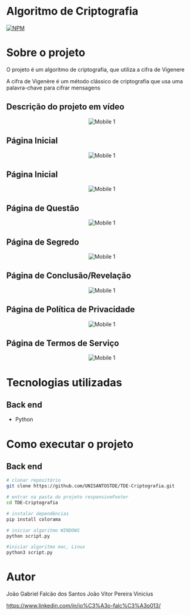 # Algoritmo de Criptografia 
[![NPM](https://img.shields.io/npm/l/react)](https://github.com/UNISANTOSTDE/TDE-Criptografia/blob/main/LICENSE) 

# Sobre o projeto

O projeto é um algoritmo de criptografia, que utiliza a cifra de Vigenere 

A cifra de Vigenère é um método clássico de criptografia que usa uma palavra-chave para cifrar mensagens
  
## Descrição do projeto em vídeo

<div align="center">

![Mobile 1](https://github.com/jgabfalcao/eventGoogleCalendarEAC/blob/main/assets/mobile.gif) 

</div>



## Página Inicial

<div align="center">
  
![Mobile 1](https://github.com/jgabfalcao/eventGoogleCalendarEAC/blob/main/assets/mobile3.png) 

</div>

## Página Inicial

<div align="center">
  
![Mobile 1](https://github.com/jgabfalcao/eventGoogleCalendarEAC/blob/main/assets/mobile.png) 

</div>

## Página de Questão

<div align="center">
  
![Mobile 1](https://github.com/jgabfalcao/eventGoogleCalendarEAC/blob/main/assets/mobile1.png) 

</div>

## Página de Segredo

<div align="center">
  
![Mobile 1](https://github.com/jgabfalcao/eventGoogleCalendarEAC/blob/main/assets/mobile2.png) 

</div>

## Página de Conclusão/Revelação

<div align="center">
  
![Mobile 1](https://github.com/jgabfalcao/eventGoogleCalendarEAC/blob/main/assets/mobile4.png) 

</div>

## Página de Política de Privacidade

<div align="center">
  
![Mobile 1](https://github.com/jgabfalcao/eventGoogleCalendarEAC/blob/main/assets/mobile5.png) 

</div>

## Página de Termos de Serviço

<div align="center">
  
![Mobile 1](https://github.com/jgabfalcao/eventGoogleCalendarEAC/blob/main/assets/mobile6.png) 

</div>


<div>



# Tecnologias utilizadas
## Back end
- Python

# Como executar o projeto

## Back end

```bash
# clonar repositório
git clone https://github.com/UNISANTOSTDE/TDE-Criptografia.git

# entrar na pasta do projeto responsiveFooter
cd TDE-Criptografia

# instalar dependências
pip install colorama

# iniciar algoritmo WINDOWS
python script.py

#iniciar algoritmo mac, Linux
python3 script.py
```

# Autor

João Gabriel Falcão dos Santos
João Vitor Pereira
Vinicius 


https://www.linkedin.com/in/jo%C3%A3o-falc%C3%A3o013/
